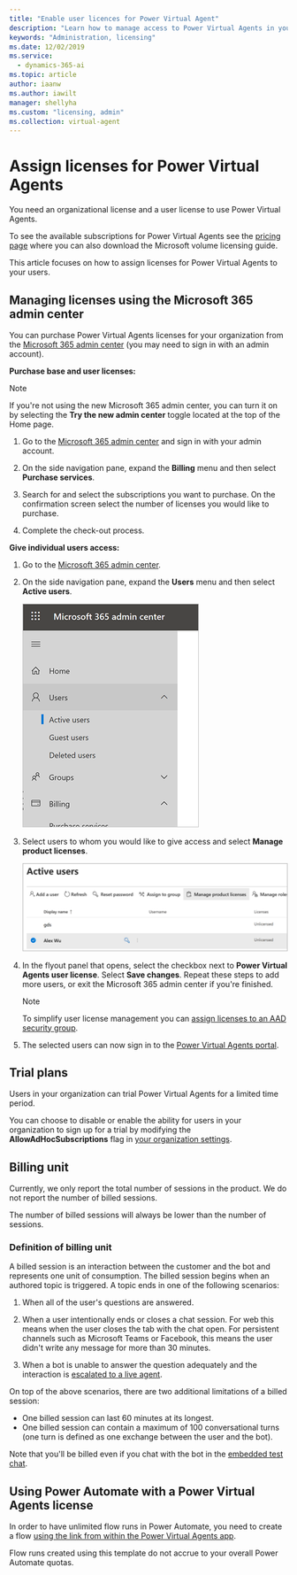 ```yaml
---
title: "Enable user licences for Power Virtual Agent"
description: "Learn how to manage access to Power Virtual Agents in your organization"
keywords: "Administration, licensing"
ms.date: 12/02/2019
ms.service:
  - dynamics-365-ai
ms.topic: article
author: iaanw
ms.author: iawilt
manager: shellyha
ms.custom: "licensing, admin"
ms.collection: virtual-agent
---
```


# Assign licenses for Power Virtual Agents

You need an organizational license and a user license to use Power Virtual Agents.

To see the available subscriptions for Power Virtual Agents see the [pricing page](https://go.microsoft.com/fwlink/?linkid=2099502) where you can also download the Microsoft volume licensing guide.

This article focuses on how to assign licenses for Power Virtual Agents to your users.



## Managing licenses using the Microsoft 365 admin center
You can purchase Power Virtual Agents licenses for your organization from the [Microsoft 365 admin center](https://admin.microsoft.com/admin/default.aspx) (you may need to sign in with an admin account).

**Purchase base and user licenses:**

  > [!Note]
  > If you're not using the new Microsoft 365 admin center, you can turn it on by selecting the **Try the new admin center** toggle located at the top of the Home page.

1. Go to the [Microsoft 365 admin center](https://admin.microsoft.com/admin/default.aspx) and sign in with your admin account.

2. On the side navigation pane, expand the **Billing** menu and then select **Purchase services**.

3. Search for and select the subscriptions you want to purchase. On the confirmation screen select the number of licenses you would like to purchase.

4. Complete the check-out process.

**Give individual users access:**

1. Go to the [Microsoft 365 admin center](https://admin.microsoft.com/admin/default.aspx).

2. On the side navigation pane, expand the **Users** menu and then select **Active users**.

    ![Expand Users, then select Active users](media/licensing-menu-users.png)

3. Select users to whom you would like to give access and select **Manage product licenses**.

   ![Select a user and then manage product licenses](media/licensing-manage.png)

4. In the flyout panel that opens, select the checkbox next to **Power Virtual Agents user license**. Select **Save changes**. Repeat these steps to add more users, or exit the Microsoft 365 admin center if you're finished.

   > [!NOTE]
   > To simplify user license management you can [assign licenses to an AAD security group](/azure/active-directory/users-groups-roles/licensing-groups-assign).

5. The selected users can now sign in to the [Power Virtual Agents portal](https://powerva.microsoft.com).

## Trial plans
Users in your organization can trial Power Virtual Agents for a limited time period.

You can choose to disable or enable the ability for users in your organization to sign up for a trial by modifying the **AllowAdHocSubscriptions** flag in [your organization settings](/azure/active-directory/users-groups-roles/directory-self-service-signup). 


## Billing unit 
Currently, we only report the total number of sessions in the product. We do not report the number of billed sessions. 

The number of billed sessions will always be lower than the number of sessions.

### Definition of billing unit
A billed session is an interaction between the customer and the bot and represents one unit of consumption. The billed session begins when an authored topic is triggered. A topic ends in one of the following scenarios: 

1. When all of the user's questions are answered.

2. When a user intentionally ends or closes a chat session. For web this means when the user closes the tab with the chat open. For persistent channels such as Microsoft Teams or Facebook, this means the user didn't write any message for more than 30 minutes.

3. When a bot is unable to answer the question adequately and the interaction is [escalated to a live agent](advanced-hand-off.md).

On top of the above scenarios, there are two additional limitations of a billed session:

- One billed session can last 60 minutes at its longest.
- One billed session can contain a maximum of 100 conversational turns (one turn is defined as one exchange between the user and the bot).

Note that you'll be billed even if you chat with the bot in the [embedded test chat](authoring-test-bot.md). 

## Using Power Automate with a Power Virtual Agents license
In order to have unlimited flow runs in Power Automate, you need to create a flow [using the link from within the Power Virtual Agents app](advanced-flow.md). 

Flow runs created using this template do not accrue to your overall Power Automate quotas. 


